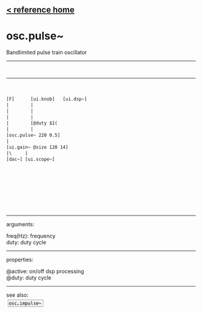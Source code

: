 [< reference home](index.html)
---

# osc.pulse~


Bandlimited pulse train oscillator

---

<br>


---


```


[F]      [ui.knob]   [ui.dsp~]
|        |
|        |
|        |
|        [@duty $1(
|        |
[osc.pulse~ 220 0.5]
|
[ui.gain~ @size 120 14]
|\     |
[dac~] [ui.scope~]







            
```

---
arguments:

freq(Hz): frequency<br>
duty: duty cycle<br>

---
properties:

@active: on/off dsp
            processing<br>
@duty: duty
            cycle<br>

---
see also:<br>
[![osc.impulse~](img/object_osc.impulse~.png)](osc.impulse~.html)
